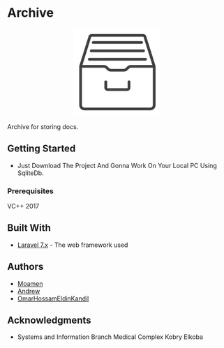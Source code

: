 
# Archive
<p align="center"><img src="https://raw.githubusercontent.com/OmarHossamEldin/archive/cacheissues/www/public/img/archive.png?token=AO7BLNL244GBXEPENP4PDL27QAWNU"/ width='200px'>

Archive for storing docs.

## Getting Started

* Just Download The Project And Gonna Work On Your Local PC Using SqliteDb.


### Prerequisites

VC++ 2017

## Built With

* [Laravel 7.x](https://laravel.com/docs/7.x) - The web framework used

## Authors
* [Moamen](https://github.com/MoamenAhmedEl-Nashar)
* [Andrew](https://github.com/andrewnaguib) 
* [OmarHossamEldinKandil](https://www.facebook.com/kande1l.omar)

## Acknowledgments

* Systems and Information Branch Medical Complex Kobry Elkoba

